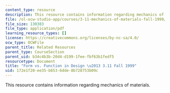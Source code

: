 ```yaml
---
content_type: resource
description: This resource contains information regarding mechanics of materials.
file: /ol-ocw-studio-app/courses/3-11-mechanics-of-materials-fall-1999/172e1f20ee35b6536dde8b728753b09c_MIT3_11F99_design.pdf
file_size: 130383
file_type: application/pdf
learning_resource_types: []
license: https://creativecommons.org/licenses/by-nc-sa/4.0/
ocw_type: OCWFile
parent_title: Related Resources
parent_type: CourseSection
parent_uid: b34c4b3b-20d4-d199-1fee-fbf63b1fedf5
resourcetype: Document
title: "Form vs. Function in Design \u2013 3.11 Fall 1999"
uid: 172e1f20-ee35-b653-6dde-8b728753b09c
---
```

This resource contains information regarding mechanics of materials.